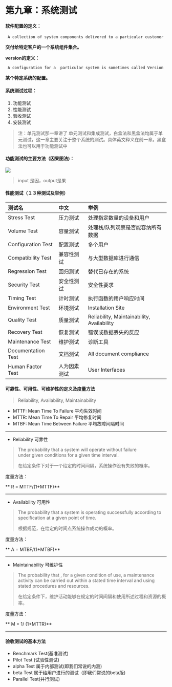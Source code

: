 # 第九章：系统测试

#### 软件配置的定义：

```
 A collection of system components delivered to a particular customer
```

**交付给特定客户的一个系统组件集合。**

**version的定义：**

```
 A configuration for a  particular system is sometimes called Version
```

**某个特定系统的配置。**

#### 系统测试过程：

1. 功能测试
2. 性能测试
3. 验收测试
4. 安装测试

> 注：单元测试那一章讲了 单元测试和集成测试，白盒法和黑盒法均属于单元测试，这一章主要关注于整个系统的测试。具体英文释义在前一章。黑盒法也可以用于功能测试中

#### 功能测试的主要方法（因果图法\)：

![](https://github.com/tgpcai/XDU_Software_Engineering_Review/blob/master/notes/assets/屏幕快照2017-06-22下午7.17.34.png)

> input 是因，output是果

#### 性能测试（１３种测试及举例）

| 测试名 | 中文 | 举例 |
| :--- | :--- | :--- |
| Stress Test | 压力测试 | 处理指定数量的设备和用户 |
| Volume Test | 容量测试 | 处理栈/队列观察是否能容纳所有数据 |
| Configuration Test | 配置测试 | 多个用户 |
| Compatibility Test | 兼容性测试 | 与大型数据库进行通信 |
| Regression Test | 回归测试 | 替代已存在的系统 |
| Security Test | 安全性测试 | 安全性要求 |
| Timing Test | 计时测试 | 执行函数的用户响应时间 |
| Environment Test | 环境测试 | Installation Site |
| Quality Test | 质量测试 | Reliability, Maintainability, Availability |
| Recovery Test | 恢复测试 | 错误或数据丢失的反应 |
| Maintenance Test | 维护测试 | 诊断工具 |
| Documentation Test | 文档测试 | All document compliance |
| Human Factor Test | 人为因素测试 | User Interfaces |

#### 可靠性、可用性、可维护性的定义及度量方法

> Reliability, Availability, Maintainability

* MTTF: Mean Time To Failure 平均失效时间
* MTTR: Mean Time To Repair 平均修复时间
* MTBF: Mean Time Between Failure  平均故障间隔时间

---

* Reliability 可靠性

> The probability that a system will operate without failure  
>   under given conditions for a given time interval.
>
> 在给定条件下对于一个给定的时间间隔，系统操作没有失败的概率。

度量方法：

** R = MTTF/\(1+MTTF\)**

---

* Availability 可用性

> The probability that a system is operating successfully according to specification at a given point of time.
>
> 根据规范，在给定的时间点系统操作成功的概率。

度量方法：

** A = MTBF/\(1+MTBF\)**

---

* Maintainability 可维护性

> The probability that , for a given condition of use, a maintenance activity can be carried out within a stated time interval and using stated procedures and resources.
>
> 在给定条件下，维护活动能够在规定的时间间隔和使用所述过程和资源的概率。

度量方法：

** M = 1/ \(1+MTTR\)**

---

#### 验收测试的基本方法

* Benchmark Test\(基准测试\)
* Pilot Test \(试验性测试\)
* alpha Test 属于内部测试\(即我们常说的内测\)
* beta Test 属于给用户进行的测试（即我们常说的beta版\)
* Parallel Test\(并行测试\)



